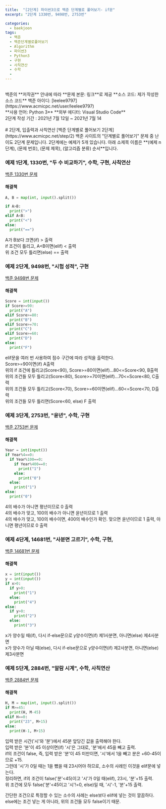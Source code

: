 ```yaml
---
title:  "[2단계] 파이썬3으로 백준 단계별로 풀어보기- if문"
excerpt: "2단계 1330번, 9498번, 2753번"

categories:
  - baekjoon
tags:
  - 백준
  - 백준단계별로풀어보기
  - Algorithm
  - 파이썬3
  - Python3
  - 구현
  - 사칙연산
  - 수학
  - 
---
```

<br>
백준의 **저작권** 안내에 따라   
**문제 본문: 링크**로 제공   
**소스 코드: 제가 작성한 소스 코드**   
백준 아이디: [leelee9797](https://www.acmicpc.net/user/leelee9797)
<br>
**사용 언어: Python 3**  
**외부 에디터: Visual Studio Code**  
<br>
2단계 작성 기간 : 2021년 7월 12일 ~ 2021년 7월 14
<br>
<br>
# 2단계, 입출력과 사칙연산
[백준 단계별로 풀어보기 2단계](https://www.acmicpc.net/step/2)  
백준 사이트의 "단계별로 풀어보기" 문제 중 난이도 2단계 문제입니다.  
2단계에는 예제가 5개 있습니다.  
아래 소제목 이름은  
**(예제 n단계), (문제 번호), (문제 제목), (알고리즘 분류) 순서**입니다.  
<br>


### 예제 1단계, 1330번, "두 수 비교하기", 수학, 구현, 사칙연산
[백준 1330번 문제](https://www.acmicpc.net/problem/1330)
#### 해결책 
```python
A, B = map(int, input().split())

if A>B:
  print(">")
elif A<B:
  print("<")
else:
  print("==")
```
A가 B보다 크면(if) > 출력  
if 조건이 틀리고, A<B이면(elif) < 출력  
위 조건 모두 틀리면(else) == 출력



### 예제 2단계, 9498번, "시험 성적", 구현
[백준 9498번 문제](https://www.acmicpc.net/problem/9498)
#### 해결책 
```python
Score = int(input())
if Score>=90:
  print("A")
elif Score>=80:
  print("B")
elif Score>=70:
  print("C")
elif Score>=60:
  print("D")
else:
  print("F")
```
elif문을 여러 번 사용하여 점수 구간에 따라 성적을 출력한다.  
Score>=90이면(if) A출력  
위의 if 조건에 틀리고(Score<90), Score>=80이면(elif)...80<=Score<90, B출력  
위의 조건들 모두 틀리고(Score<80), Score>=70이면(elif)...70<=Score<80, C출력  
위의 조건들 모두 틀리고(Score<70), Score>=60이면(elif)...60<=Score<70, D출력  
위의 조건들 모두 틀리면(Score<60, else) F 출력

### 예제 3단계, 2753번, "윤년", 수학, 구현
[백준 2753번 문제](https://www.acmicpc.net/problem/2753)
#### 해결책 
```python
Year = int(input())
if Year%4==0:
  if Year%100==0:
    if Year%400==0:
      print("1")
    else: 
      print("0")
  else:
    print("1")    
else:
  print("0")
```
4의 배수가 아니면 평년이므로 0 출력  
4의 배수가 맞고, 100의 배수가 아니면 윤년이므로 1 출력  
4의 배수가 맞고, 100의 배수이면, 400의 배수인가 확인. 맞으면 윤년이므로 1 출력, 아니면 평년이므로 0 출력


### 예제 4단계, 14681번, "사분면 고르기", 수학, 구현, 
[백준 14681번 문제](https://www.acmicpc.net/problem/14681)
#### 해결책 
```python
x = int(input())
y = int(input())
if x>0:
  if y>0:
    print("1")
  else:
    print("4")
else:
  if y>0:
    print("2")
  else:
    print("3")
```
x가 양수일 때(if), 다시 if-else문으로 y양수이면(if) 제1사분면, 아니면(else) 제4사분면  
x가 양수가 아닐 때(else), 다시 if-else문으로 y양수이면(if) 제2사분면, 아니면(else) 제3사분면  


### 예제 5단계, 2884번, "알람 시계", 수학, 사칙연산
[백준 2884번 문제](https://www.acmicpc.net/problem/2884)
#### 해결책 
```python
H, M = map(int, input().split())
if M>=45:
  print(H, M-45)
elif H==0:
  print("23", M+15)
else:
  print(H-1, M+15)
```
입력 받은 시간('시'와 '분')에서 45분 앞당긴 값을 출력해야 한다.  
입력 받은 '분'이 45 이상이면(if) '시'은 그대로, '분'에서 45을 빼고 출력.  
if의 조건이 false, 즉, 입력 받은 '분'이 45 미만이면, '시'에서 1을 빼고 분은 \+60\-45이므로 \+15.  
그런데 '시'가 0일 때는 1을 뺐을 때 23시어야 하므로, 소수의 사례인 이것을 elif문에 넣는다.  
정리하면, if의 조건이 false('분'<45)이고 '시'가 0일 때(elif), 23시, '분'\+15 출력.  
위 조건에 모두 false('분'<45이고 '시'!=0, else)일 때, '시'\-1, '분'\+15 출력.  

간단한 조건으로 특정할 수 있는 소수의 사례는 else보다 elif에 넣는 것이 깔끔하다. else에는 조건 넣는 게 아니라, 위의 조건들 모두 false이기 때문.  
